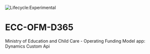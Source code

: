 ![Lifecycle:Experimental](https://img.shields.io/badge/Lifecycle-Experimental-339999)

# ECC-OFM-D365

Ministry of Education and Child Care - Operating Funding Model app: Dynamics Custom Api
